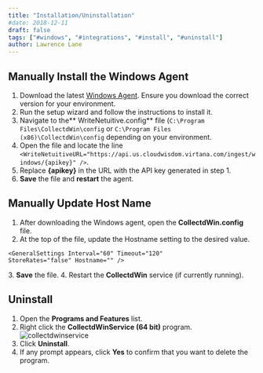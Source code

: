 ```yaml
---
title: "Installation/Uninstallation"
#date: 2018-12-11
draft: false
tags: ["#windows", "#integrations", "#install", "#uninstall"]
author: Lawrence Lane
---
```


## Manually Install the Windows Agent
1. Download the latest [Windows Agent](https://repos.us.cloudwisdom.virtana.com/windows-agent/index.html). Ensure you download the correct version for your environment.
2. Run the setup wizard and follow the instructions to install it.
3. Navigate to the** WriteNetuitive.config** file (`C:\Program Files\CollectdWin\config` or `C:\Program Files (x86)\CollectdWin\config` depending on your environment.
4. Open the file and locate the line `<WriteNetuitiveURL="https://api.us.cloudwisdom.virtana.com/ingest/windows/{apikey}" />`.
5. Replace **{apikey}** in the URL with the API key generated in step 1.
6. **Save** the file and **restart** the agent.

## Manually Update Host Name

1. After downloading the Windows agent, open the **CollectdWin.config** file.
2. At the top of the file, update the Hostname setting to the desired value.

```
<GeneralSettings Interval="60" Timeout="120"
StoreRates="false" Hostname="" />
```

3\. **Save** the file.
4. Restart the **CollectdWin** service (if currently running).

## Uninstall

1. Open the **Programs and Features** list.
2. Right click the **CollectdWinService (64 bit)** program.
![collectdwinservice](/images/windows-agent-uninstall/collectdwinservice.png)
3. Click **Uninstall**.
4. If any prompt appears, click **Yes** to confirm that you want to delete the program.
